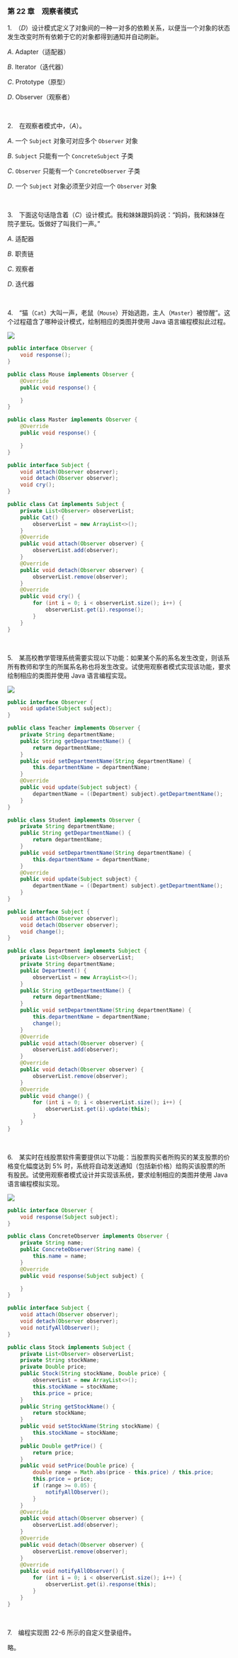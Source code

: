 ### 第 22 章　观察者模式
1.　（$D$）设计模式定义了对象间的一种一对多的依赖关系，以便当一个对象的状态发生改变时所有依赖于它的对象都得到通知并自动刷新。

$A.$ Adapter（适配器）

$B.$ Iterator（迭代器）

$C.$ Prototype（原型）

$D.$ Observer（观察者）

<br/>

2.　在观察者模式中，（$A$）。

$A.$ 一个 `Subject` 对象可对应多个 `Observer` 对象

$B.$ `Subject` 只能有一个 `ConcreteSubject` 子类

$C.$ `Observer` 只能有一个 `ConcreteObserver` 子类

$D.$ 一个 `Subject` 对象必须至少对应一个 `Observer` 对象

<br/>

3.　下面这句话隐含着（$C$）设计模式。我和妹妹跟妈妈说：“妈妈，我和妹妹在院子里玩。饭做好了叫我们一声。”

$A.$ 适配器

$B.$ 职责链

$C.$ 观察者

$D.$ 迭代器

<br/>

4.　“猫（`Cat`）大叫一声，老鼠（`Mouse`）开始逃跑，主人（`Master`）被惊醒”。这个过程蕴含了哪种设计模式，绘制相应的类图并使用 Java 语言编程模拟此过程。

![](./img/img1.png)

```Java
public interface Observer {
    void response();
}
```

```Java
public class Mouse implements Observer {
    @Override
    public void response() {

    }
}
```

```Java
public class Master implements Observer {
    @Override
    public void response() {

    }
}
```

```Java
public interface Subject {
    void attach(Observer observer);
    void detach(Observer observer);
    void cry();
}
```

```Java
public class Cat implements Subject {
    private List<Observer> observerList;
    public Cat() {
        observerList = new ArrayList<>();
    }
    @Override
    public void attach(Observer observer) {
        observerList.add(observer);
    }
    @Override
    public void detach(Observer observer) {
        observerList.remove(observer);
    }
    @Override
    public void cry() {
        for (int i = 0; i < observerList.size(); i++) {
            observerList.get(i).response();
        }
    }
}
```

<br/>

5.　某高校教学管理系统需要实现以下功能：如果某个系的系名发生改变，则该系所有教师和学生的所属系名称也将发生改变。试使用观察者模式实现该功能，要求绘制相应的类图并使用 Java 语言编程实现。

![](./img/img2.png)

```Java
public interface Observer {
    void update(Subject subject);
}
```

```Java
public class Teacher implements Observer {
    private String departmentName;
    public String getDepartmentName() {
        return departmentName;
    }
    public void setDepartmentName(String departmentName) {
        this.departmentName = departmentName;
    }
    @Override
    public void update(Subject subject) {
        departmentName = ((Department) subject).getDepartmentName();
    }
}
```

```Java
public class Student implements Observer {
    private String departmentName;
    public String getDepartmentName() {
        return departmentName;
    }
    public void setDepartmentName(String departmentName) {
        this.departmentName = departmentName;
    }
    @Override
    public void update(Subject subject) {
        departmentName = ((Department) subject).getDepartmentName();
    }
}
```

```Java
public interface Subject {
    void attach(Observer observer);
    void detach(Observer observer);
    void change();
}
```

```Java
public class Department implements Subject {
    private List<Observer> observerList;
    private String departmentName;
    public Department() {
        observerList = new ArrayList<>();
    }
    public String getDepartmentName() {
        return departmentName;
    }
    public void setDepartmentName(String departmentName) {
        this.departmentName = departmentName;
        change();
    }
    @Override
    public void attach(Observer observer) {
        observerList.add(observer);
    }
    @Override
    public void detach(Observer observer) {
        observerList.remove(observer);
    }
    @Override
    public void change() {
        for (int i = 0; i < observerList.size(); i++) {
            observerList.get(i).update(this);
        }
    }
}
```

<br/>

6.　某实时在线股票软件需要提供以下功能：当股票购买者所购买的某支股票的价格变化幅度达到 5% 时，系统将自动发送通知（包括新价格）给购买该股票的所有股民。试使用观察者模式设计并实现该系统，要求绘制相应的类图并使用 Java 语言编程模拟实现。

![](./img/img3.png)

```Java
public interface Observer {
    void response(Subject subject);
}
```

```Java
public class ConcreteObserver implements Observer {
    private String name;
    public ConcreteObserver(String name) {
        this.name = name;
    }
    @Override
    public void response(Subject subject) {

    }
}
```

```Java
public interface Subject {
    void attach(Observer observer);
    void detach(Observer observer);
    void notifyAllObserver();
}
```

```Java
public class Stock implements Subject {
    private List<Observer> observerList;
    private String stockName;
    private Double price;
    public Stock(String stockName, Double price) {
        observerList = new ArrayList<>();
        this.stockName = stockName;
        this.price = price;
    }
    public String getStockName() {
        return stockName;
    }
    public void setStockName(String stockName) {
        this.stockName = stockName;
    }
    public Double getPrice() {
        return price;
    }
    public void setPrice(Double price) {
        double range = Math.abs(price - this.price) / this.price;
        this.price = price;
        if (range >= 0.05) {
            notifyAllObserver();
        }
    }
    @Override
    public void attach(Observer observer) {
        observerList.add(observer);
    }
    @Override
    public void detach(Observer observer) {
        observerList.remove(observer);
    }
    @Override
    public void notifyAllObserver() {
        for (int i = 0; i < observerList.size(); i++) {
            observerList.get(i).response(this);
        }
    }
}
```

<br/>

7.　编程实现图 22-6 所示的自定义登录组件。

略。